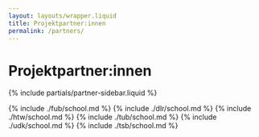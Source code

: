 ```yaml
---
layout: layouts/wrapper.liquid
title: Projektpartner:innen
permalink: /partners/
---
```


<h1 class="text-green"> Projektpartner:innen </h1>

<div class="relative text-green">

{% include partials/partner-sidebar.liquid %}

{% include ./fub/school.md %}
{% include ./dlr/school.md %}
{% include ./htw/school.md %}
{% include ./tub/school.md %}
{% include ./udk/school.md %}
{% include ./tsb/school.md %}

</div>
